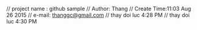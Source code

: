 // project name : github sample
// Author: Thang
// Create Time:11:03 Aug 26 2015
// e-mail: thanggc@gmail.com
// thay doi luc 4:28 PM
// thay doi luc 4:30 PM
